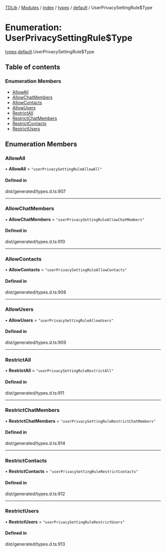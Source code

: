 [TDLib](../README.md) / [Modules](../modules.md) / [index](../modules/index.md) / [types](../modules/index.types.md) / [default](../modules/index.types.default.md) / UserPrivacySettingRule$Type

# Enumeration: UserPrivacySettingRule$Type

[types](../modules/index.types.md).[default](../modules/index.types.default.md).UserPrivacySettingRule$Type

## Table of contents

### Enumeration Members

- [AllowAll](index.types.default.UserPrivacySettingRule_Type.md#allowall)
- [AllowChatMembers](index.types.default.UserPrivacySettingRule_Type.md#allowchatmembers)
- [AllowContacts](index.types.default.UserPrivacySettingRule_Type.md#allowcontacts)
- [AllowUsers](index.types.default.UserPrivacySettingRule_Type.md#allowusers)
- [RestrictAll](index.types.default.UserPrivacySettingRule_Type.md#restrictall)
- [RestrictChatMembers](index.types.default.UserPrivacySettingRule_Type.md#restrictchatmembers)
- [RestrictContacts](index.types.default.UserPrivacySettingRule_Type.md#restrictcontacts)
- [RestrictUsers](index.types.default.UserPrivacySettingRule_Type.md#restrictusers)

## Enumeration Members

### AllowAll

• **AllowAll** = ``"userPrivacySettingRuleAllowAll"``

#### Defined in

dist/generated/types.d.ts:907

___

### AllowChatMembers

• **AllowChatMembers** = ``"userPrivacySettingRuleAllowChatMembers"``

#### Defined in

dist/generated/types.d.ts:910

___

### AllowContacts

• **AllowContacts** = ``"userPrivacySettingRuleAllowContacts"``

#### Defined in

dist/generated/types.d.ts:908

___

### AllowUsers

• **AllowUsers** = ``"userPrivacySettingRuleAllowUsers"``

#### Defined in

dist/generated/types.d.ts:909

___

### RestrictAll

• **RestrictAll** = ``"userPrivacySettingRuleRestrictAll"``

#### Defined in

dist/generated/types.d.ts:911

___

### RestrictChatMembers

• **RestrictChatMembers** = ``"userPrivacySettingRuleRestrictChatMembers"``

#### Defined in

dist/generated/types.d.ts:914

___

### RestrictContacts

• **RestrictContacts** = ``"userPrivacySettingRuleRestrictContacts"``

#### Defined in

dist/generated/types.d.ts:912

___

### RestrictUsers

• **RestrictUsers** = ``"userPrivacySettingRuleRestrictUsers"``

#### Defined in

dist/generated/types.d.ts:913
